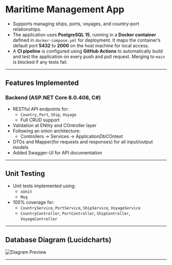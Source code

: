 # Maritime Management App

- Supports managing ships, ports, voyages, and country-port relationships.
- The application uses **PostgreSQL 15**, running in a **Docker container** defined in `docker-compose.yml` for deployment. It maps the container’s default port **5432** to **2000** on the host machine for local access.
- A **CI pipeline** is configured using **GitHub Actions** to automatically build and test the application on every push and pull request. Merging to `main` is blocked if any tests fail.
---

## Features Implemented

### Backend (ASP.NET Core 8.0.408, C#)
- RESTful API endpoints for:
  - `Country`, `Port`, `Ship`, `Voyage`
  - Full CRUD support
- Validation at ENtity and COntroller layer
- Following an onion architecture:
  - Controllers → Services → ApplicationDbCOntext
- DTOs and Mapper(for requests and responses) for all input/output models
- Added Swagger-UI for API documentation

---

## Unit Testing

- Unit tests implemented using:
  - `xUnit`
  - `Moq`
- 100% coverage for:
  - `CountryService`, `PortService`, `ShipService`, `VoyageService`
  - `CountryController`, `PortController`, `ShipController`, `VoyageController`
---


## Database Diagram (Lucidcharts)
![Diagram Preview](https://github.com/user-attachments/assets/509219bc-492b-4d20-9a2c-6e3dd955cc51)

---

